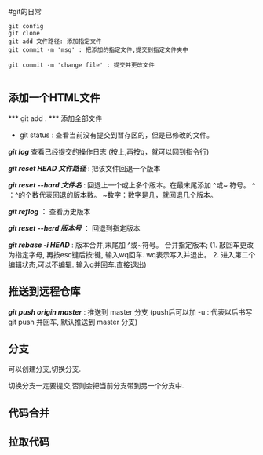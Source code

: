 #git的日常 
``` 
git config  
git clone  
git add 文件路径: 添加指定文件
git commit -m 'msg' : 把添加的指定文件,提交到指定文件夹中

git commit -m 'change file' : 提交并更改文件


``` 


## 添加一个HTML文件 
 
*** git add . ***  添加全部文件 

- git status : 查看当前没有提交到暂存区的，但是已修改的文件。

***git  log*** 查看已经提交的操作日志  (按上,再按q，就可以回到指令行)

***git reset HEAD 文件路径*** : 把该文件回退一个版本

***git reset --hard 文件名*** : 回退上一个或上多个版本。在最末尾添加 ^或~ 符号。   ^ ：^的个数代表回退的版本数。  ~数字：数字是几，就回退几个版本。

***git reflog*** ： 查看历史版本

***git reset --herd 版本号*** ： 回退到指定版本

***git rebase -i HEAD*** : 版本合并,末尾加 ^或~符号。 合并指定版本; (1. 敲回车更改为指定字母, 再按esc键后按:键, 输入wq回车. wq表示写入并退出。   2. 进入第二个编辑状态,可以不编辑. 输入q并回车.直接退出)

## 推送到远程仓库

***git push origin master*** : 推送到 master 分支 (push后可以加 -u : 代表以后书写git push 并回车, 默认推送到 master 分支)


## **分支**
可以创建分支,切换分支.

切换分支一定要提交,否则会把当前分支带到另一个分支中.

## 代码合并


## 拉取代码




